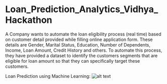 # Loan_Prediction_Analytics_Vidhya_Hackathon
A Company wants to automate the loan eligibility process (real time) based on customer detail provided while filling online application form. These details are Gender, Marital Status, Education, Number of Dependents, Income, Loan Amount, Credit History and others. To automate this process, they have provided a dataset to identify the customers segments that are eligible for loan amount so that they can specifically target these customers. 

Loan Prediction using Machine Learning: 
![alt text](https://miro.medium.com/max/659/1*glrB0KgjOcTiKUEx7T8tcA.png "Prediction")

